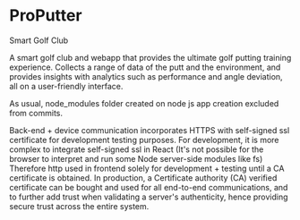 # ProPutter
Smart Golf Club

A smart golf club and webapp that provides the ultimate golf putting training experience.
Collects a range of data of the putt and the environment, and provides insights with analytics such as performance and angle deviation, all on a user-friendly interface.

As usual, node_modules folder created on node js app creation excluded from commits.

Back-end + device communication incorporates HTTPS with self-signed ssl certificate for development testing purposes. For development, it is more complex to integrate
self-signed ssl in React (It's not possible for the browser to interpret and run some Node server-side modules like fs) Therefore http used in frontend solely for development + testing until a CA certificate is obtained.
In production, a Certificate authority (CA) verified certificate can be bought and used for all end-to-end communications, and to further add trust when validating a server's authenticity, hence providing secure trust across the entire system.
